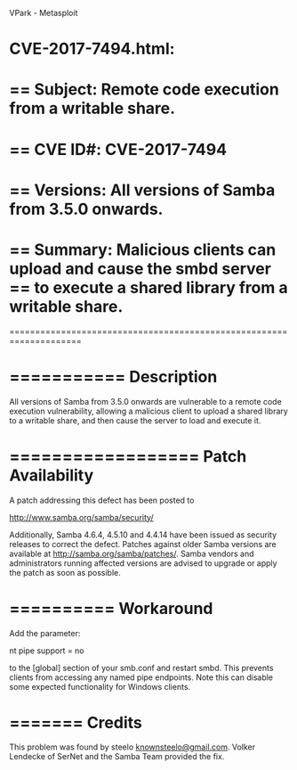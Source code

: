 VPark - Metasploit

CVE-2017-7494.html:
====================================================================
== Subject:     Remote code execution from a writable share.
==
== CVE ID#:     CVE-2017-7494
==
== Versions:    All versions of Samba from 3.5.0 onwards.
==
== Summary:     Malicious clients can upload and cause the smbd server
==              to execute a shared library from a writable share.
==
====================================================================

===========
Description
===========

All versions of Samba from 3.5.0 onwards are vulnerable to a remote
code execution vulnerability, allowing a malicious client to upload a
shared library to a writable share, and then cause the server to load
and execute it.

==================
Patch Availability
==================

A patch addressing this defect has been posted to

  http://www.samba.org/samba/security/

Additionally, Samba 4.6.4, 4.5.10 and 4.4.14 have been issued as
security releases to correct the defect. Patches against older Samba
versions are available at http://samba.org/samba/patches/. Samba
vendors and administrators running affected versions are advised to
upgrade or apply the patch as soon as possible.

==========
Workaround
==========

Add the parameter:

nt pipe support = no

to the [global] section of your smb.conf and restart smbd. This
prevents clients from accessing any named pipe endpoints. Note this
can disable some expected functionality for Windows clients.

=======
Credits
=======

This problem was found by steelo <knownsteelo@gmail.com>. Volker
Lendecke of SerNet and the Samba Team provided the fix.
